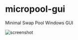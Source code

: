 # micropool-gui
Minimal Swap Pool Windows GUI

![screenshot](https://cdn.discordapp.com/attachments/541411408953344002/568984595505086475/Capture7.PNG)
